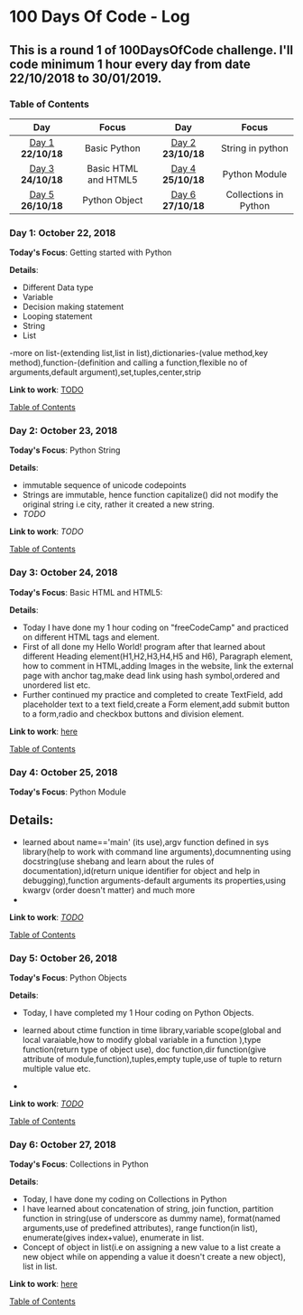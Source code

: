 # 100 Days Of Code - Log
## This is a round 1 of 100DaysOfCode challenge. I'll code minimum 1 hour every day from date 22/10/2018 to 30/01/2019.
<a name="toc"></a>
### Table of Contents 
|Day|Focus|Day|Focus|
|:---:|:-----:|:---:|:-----:|
|[Day 1](#day-1) **22/10/18**|Basic Python|[Day 2](#day-2) **23/10/18**|String in  python |
|[Day 3](#day-3) **24/10/18**|Basic HTML and HTML5|[Day 4](#day-4) **25/10/18**| Python Module |
|[Day 5](#day-5) **26/10/18**|Python Object |[Day 6](#day-6) **27/10/18**| Collections in Python |
<a name="day-1"></a>
### Day 1: October 22, 2018 
**Today's Focus**: Getting started with Python

**Details**:
 - Different Data type
 - Variable
 - Decision making statement
 - Looping statement
 - String
 - List

 -more on list-(extending list,list in list),dictionaries-(value method,key method),function-(definition and calling a function,flexible no of arguments,default argument),set,tuples,center,strip

**Link to work**: [TODO](http://localhost:8888/tree/Desktop/100DaysOfCode/PythonPractice)

   [Table of Contents](#toc)

<a name="day-2"></a>
### Day 2: October 23, 2018
**Today's Focus**: Python String 

**Details**:
 - immutable sequence of unicode codepoints
 - Strings are immutable, hence function capitalize() did not modify the original string i.e city, rather it created a new string.
 - _TODO_

**Link to work**: _TODO_

[Table of Contents](#toc)

<a name="day-3"></a>
### Day 3: October 24, 2018 
**Today's Focus**: Basic HTML and HTML5: 

**Details**:
 - Today I have done my 1 hour coding on "freeCodeCamp" and practiced on different HTML tags and element.
 - First of all done my Hello World! program after that learned about different Heading element(H1,H2,H3,H4,H5 and H6), Paragraph element, how to comment in HTML,adding Images in the website, link the external page with anchor tag,make dead link using hash symbol,ordered and unordered list etc.
 - Further continued my practice and completed to create TextField, add placeholder text to a text field,create a Form element,add submit button to a form,radio and checkbox buttons and division element.
 
**Link to work**: [here](https://learn.freecodecamp.org/)

[Table of Contents](#toc)

<a name="day-4"></a>
### Day 4: October 25, 2018 
**Today's Focus**: Python Module

**Details**:
 - 
 - learned about name=='main' (its use),argv function defined in sys library(help to work with command line arguments),documnenting using docstring(use shebang and learn about the rules of documentation),id(return unique identifier for object and help in debugging),function arguments-default arguments its properties,using kwargv (order doesn't matter) and much more
 - 

**Link to work**: [_TODO_]()

[Table of Contents](#toc)

<a name="day-5"></a>
### Day 5: October 26, 2018 
**Today's Focus**: Python Objects

**Details**:
 - Today, I have completed my 1 Hour coding on Python Objects.
 - learned about ctime function in time library,variable scope(global and local varaiable,how to modify global variable in a function ),type function(return type of object use), doc function,dir function(give attribute of module,function),tuples,empty tuple,use of tuple to return multiple value etc.

 - 

**Link to work**: [_TODO_](http://localhost:8888/tree/Desktop/100DaysOfCode/PythonPractice)

[Table of Contents](#toc)

<a name="day-6"></a>
### Day 6: October 27, 2018 
**Today's Focus**: Collections in Python

**Details**:
 - Today, I have done my coding on Collections in Python
 - I have learned about concatenation of string, join function, partition function in string(use of underscore as dummy name), format(named arguments,use of predefined attributes), range function(in list), enumerate(gives index+value), enumerate in list.
 - Concept of object in list(i.e on assigning a new value to a list create a new object while on appending a value it doesn't create a new object), list in list.

**Link to work**: [here](http://localhost:8888/tree/Desktop/100DaysOfCode/PythonPractice)

[Table of Contents](#toc)